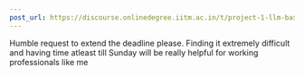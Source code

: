```yaml
---
post_url: https://discourse.onlinedegree.iitm.ac.in/t/project-1-llm-based-automation-agent-discussion-thread-tds-jan-2025/164277/402
---
```

Humble request to extend the deadline please. Finding it extremely difficult and having time atleast till Sunday will be really helpful for working professionals like me